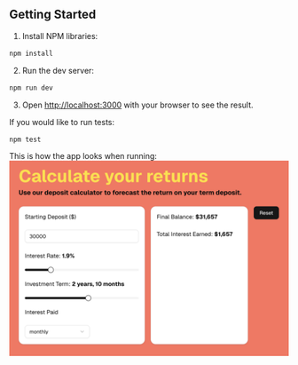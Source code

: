 ## Getting Started

1. Install NPM libraries:

```bash
npm install
```

2. Run the dev server:

```bash
npm run dev
```

3. Open [http://localhost:3000](http://localhost:3000) with your browser to see the result.

If you would like to run tests:

```bash
npm test
```

This is how the app looks when running:
![Screenshot of the application](screenshot.png)
